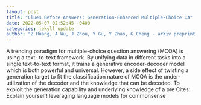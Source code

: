 ```yaml
--- 
layout: post 
title: "Clues Before Answers: Generation-Enhanced Multiple-Choice QA" 
date: 2022-05-07 02:52:45 -0400 
categories: jekyll update 
author: "Z Huang, A Wu, J Zhou, Y Gu, Y Zhao, G Cheng - arXiv preprint arXiv:2205.00274, 2022" 
--- 
```

A trending paradigm for multiple-choice question answering (MCQA) is using a text- to-text framework. By unifying data in different tasks into a single text-to-text format, it trains a generative encoder-decoder model which is both powerful and universal. However, a side effect of twisting a generation target to fit the classification nature of MCQA is the under-utilization of the decoder and the knowledge that can be decoded. To exploit the generation capability and underlying knowledge of a pre Cites: Explain yourself! leveraging language models for commonsense